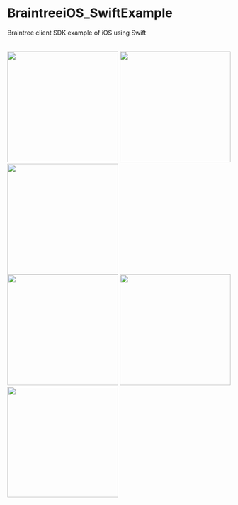 # BraintreeiOS_SwiftExample
Braintree client SDK example of iOS using Swift<br><br><br>
<img src="https://raw.githubusercontent.com/bk313131/BraintreeiOS_SwiftExample/master/screenshots/1.png" width="250">
<img src="https://raw.githubusercontent.com/bk313131/BraintreeiOS_SwiftExample/master/screenshots/2.png" width="250">
<img src="https://raw.githubusercontent.com/bk313131/BraintreeiOS_SwiftExample/master/screenshots/3.png" width="250"><br>
<img src="https://raw.githubusercontent.com/bk313131/BraintreeiOS_SwiftExample/master/screenshots/4.png" width="250">
<img src="https://raw.githubusercontent.com/bk313131/BraintreeiOS_SwiftExample/master/screenshots/5.png" width="250">
<img src="https://raw.githubusercontent.com/bk313131/BraintreeiOS_SwiftExample/master/screenshots/6.png" width="250"><br>

